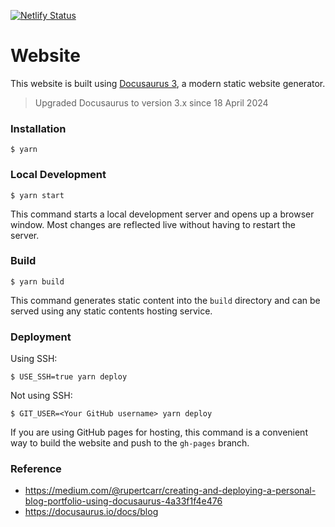[![Netlify Status](https://api.netlify.com/api/v1/badges/e127e7a7-fe1d-422d-a75f-1c2cea48f8cc/deploy-status)](https://app.netlify.com/sites/blog-sagelga/deploys)

# Website

This website is built using [Docusaurus 3](https://docusaurus.io/), a modern static website generator.

> Upgraded Docusaurus to version 3.x since 18 April 2024

### Installation

```
$ yarn
```

### Local Development

```
$ yarn start
```

This command starts a local development server and opens up a browser window. Most changes are reflected live without having to restart the server.

### Build

```
$ yarn build
```

This command generates static content into the `build` directory and can be served using any static contents hosting service.

### Deployment

Using SSH:

```
$ USE_SSH=true yarn deploy
```

Not using SSH:

```
$ GIT_USER=<Your GitHub username> yarn deploy
```

If you are using GitHub pages for hosting, this command is a convenient way to build the website and push to the `gh-pages` branch.

### Reference

- https://medium.com/@rupertcarr/creating-and-deploying-a-personal-blog-portfolio-using-docusaurus-4a33f1f4e476
- https://docusaurus.io/docs/blog
